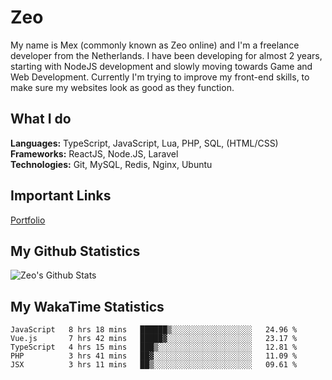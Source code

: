 # Zeo
My name is Mex (commonly known as Zeo online) and I'm a freelance developer from the Netherlands. I have been developing for almost 2 years, starting with NodeJS development and slowly moving towards Game and Web Development. Currently I'm trying to improve my front-end skills, to make sure my websites look as good as they function.

## What I do
**Languages:** TypeScript, JavaScript, Lua, PHP, SQL, (HTML/CSS)<br/>
**Frameworks:** ReactJS, Node.JS, Laravel<br/>
**Technologies:** Git, MySQL, Redis, Nginx, Ubuntu<br/>

## Important Links
[Portfolio](https://zeodev.cc)

## My Github Statistics
![Zeo's Github Stats](https://github-readme-stats.vercel.app/api?username=zeo&count_private=true&show_icons=true&theme=onedark)

## My WakaTime Statistics
<!--START_SECTION:waka-->
```text
JavaScript   8 hrs 18 mins   ██████▒░░░░░░░░░░░░░░░░░░   24.96 % 
Vue.js       7 hrs 42 mins   █████▓░░░░░░░░░░░░░░░░░░░   23.17 % 
TypeScript   4 hrs 15 mins   ███▒░░░░░░░░░░░░░░░░░░░░░   12.81 % 
PHP          3 hrs 41 mins   ██▓░░░░░░░░░░░░░░░░░░░░░░   11.09 % 
JSX          3 hrs 11 mins   ██▒░░░░░░░░░░░░░░░░░░░░░░   09.61 % 
```
<!--END_SECTION:waka-->
